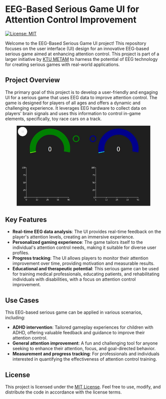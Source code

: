 # EEG-Based Serious Game UI for Attention Control Improvement

[![License: MIT](https://img.shields.io/badge/License-MIT-yellow.svg)](https://opensource.org/licenses/MIT)

Welcome to the EEG-Based Serious Game UI project! This repository focuses on the user interface (UI) design for an innovative EEG-based serious game aimed at enhancing attention control. This project is part of a larger initiative by [KTU METAM](https://www.ktu.edu.tr/metam) to harness the potential of EEG technology for creating serious games with real-world applications.

## Project Overview

The primary goal of this project is to develop a user-friendly and engaging UI for a serious game that uses EEG data to improve attention control. The game is designed for players of all ages and offers a dynamic and challenging experience. It leverages EEG hardware to collect data on players' brain signals and uses this information to control in-game elements, specifically, toy race cars on a track.

<center><img src="img/game-ui.jpg" alt="game-ui" width="430"/> </center>

## Key Features

- **Real-time EEG data analysis**: The UI provides real-time feedback on the player's attention levels, creating an immersive experience.
- **Personalized gaming experience**: The game tailors itself to the individual's attention control needs, making it suitable for diverse user profiles.
- **Progress tracking**: The UI allows players to monitor their attention improvement over time, providing motivation and measurable results.
- **Educational and therapeutic potential**: This serious game can be used for training medical professionals, educating patients, and rehabilitating individuals with disabilities, with a focus on attention control improvement.

## Use Cases

This EEG-based serious game can be applied in various scenarios, including:

- **ADHD intervention**: Tailored gameplay experiences for children with ADHD, offering valuable feedback and guidance to improve their attention control.
- **General attention improvement**: A fun and challenging tool for anyone seeking to enhance their attention, focus, and goal-directed behavior.
- **Measurement and progress tracking**: For professionals and individuals interested in quantifying the effectiveness of attention control training.

## License

This project is licensed under the [MIT License](LICENSE). Feel free to use, modify, and distribute the code in accordance with the license terms.